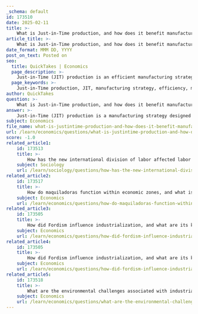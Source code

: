 ```yaml
---
_schema: default
id: 173510
date: 2025-02-11
title: >-
    What is Just-in-Time production, and how does it benefit manufacturers?
article_title: >-
    What is Just-in-Time production, and how does it benefit manufacturers?
date_format: MMM DD, YYYY
post_on_text: Posted on
seo:
  title: QuickTakes | Economics
  page_description: >-
    Just-in-Time (JIT) production is an efficient manufacturing strategy that minimizes waste and inventory costs, allowing manufacturers to swiftly respond to consumer demand and enhance production quality.
  page_keywords: >-
    Just-in-Time production, JIT, manufacturing strategy, efficiency, minimize waste, inventory costs, consumer demand, suppliers, logistics, production process, flexibility, quality control, supplier relationships, Toyota, automotive industry
author: QuickTakes
question: >-
    What is Just-in-Time production, and how does it benefit manufacturers?
answer: >-
    Just-in-Time (JIT) production is a manufacturing strategy designed to enhance efficiency and minimize waste by producing goods only as they are needed. This approach significantly reduces inventory costs, allowing manufacturers to respond swiftly to fluctuations in consumer demand. JIT relies heavily on strong relationships with suppliers and efficient logistics to ensure that materials arrive precisely when they are required in the production process.\n\n### Key Benefits of Just-in-Time Production:\n\n1. **Reduced Inventory Costs**: By minimizing the amount of inventory held, companies can lower storage costs and reduce the risk of obsolescence or spoilage of goods.\n\n2. **Increased Efficiency**: JIT encourages streamlined production processes, which can lead to faster turnaround times and improved overall productivity.\n\n3. **Enhanced Flexibility**: Manufacturers can quickly adapt to changes in consumer preferences or market conditions, allowing for a more responsive production system.\n\n4. **Improved Quality Control**: With less inventory on hand, companies can focus on quality at each stage of production, leading to fewer defects and higher customer satisfaction.\n\n5. **Stronger Supplier Relationships**: JIT necessitates close collaboration with suppliers, fostering partnerships that can lead to better communication and reliability in the supply chain.\n\n### Example in Practice:\nA notable example of JIT production can be found in the automotive industry, particularly with manufacturers like Toyota. They have successfully implemented JIT strategies to streamline their production processes, ensuring that parts are delivered just in time for assembly, thus minimizing waste and maximizing efficiency.\n\nIn summary, Just-in-Time production is a pivotal strategy in modern manufacturing that not only reduces costs but also enhances the ability of companies to meet consumer demands effectively.
subject: Economics
file_name: what-is-justintime-production-and-how-does-it-benefit-manufacturers.md
url: /learn/economics/questions/what-is-justintime-production-and-how-does-it-benefit-manufacturers
score: -1.0
related_article1:
    id: 173513
    title: >-
        How has the new international division of labor affected labor market structures?
    subject: Sociology
    url: /learn/sociology/questions/how-has-the-new-international-division-of-labor-affected-labor-market-structures
related_article2:
    id: 173517
    title: >-
        How do maquiladoras function within economic zones, and what is their purpose?
    subject: Economics
    url: /learn/economics/questions/how-do-maquiladoras-function-within-economic-zones-and-what-is-their-purpose
related_article3:
    id: 173505
    title: >-
        How did Fordism influence industrialization, and what are its key characteristics?
    subject: Economics
    url: /learn/economics/questions/how-did-fordism-influence-industrialization-and-what-are-its-key-characteristics
related_article4:
    id: 173505
    title: >-
        How did Fordism influence industrialization, and what are its key characteristics?
    subject: Economics
    url: /learn/economics/questions/how-did-fordism-influence-industrialization-and-what-are-its-key-characteristics
related_article5:
    id: 173518
    title: >-
        What are the environmental challenges associated with industrial waste due to globalization?
    subject: Economics
    url: /learn/economics/questions/what-are-the-environmental-challenges-associated-with-industrial-waste-due-to-globalization
---
```


&nbsp;